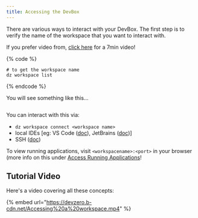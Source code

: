 ```yaml
---
title: Accessing the DevBox
---
```

There are various ways to interact with your DevBox. The first step is to verify the name of the workspace that you want to interact with.

If you prefer video from, [click here](access.md#tutorial-video) for a 7min video!

{% code %}
```
# to get the workspace name
dz workspace list
```
{% endcode %}

You will see something like this...

<figure><img src="../.gitbook/assets/dz-ws-list.png" alt=""><figcaption></figcaption></figure>

You can interact with this via:

* `dz workspace connect <workspace name>`
* local IDEs \[eg: VS Code ([doc](../references/ide-setup/vscode.md)), JetBrains ([doc](../references/ide-setup/jetbrains.md))]
* SSH ([doc](../references/ide-setup/ssh.md))

To view running applications, visit `<workspacename>:<port>` in your browser (more info on this under [Access Running Applications](../devzero-network/access-own-workspace.md#access-your-running-application-s)!

## Tutorial Video

Here's a video covering all these concepts:

{% embed url="https://devzero.b-cdn.net/Accessing%20a%20workspace.mp4" %}
